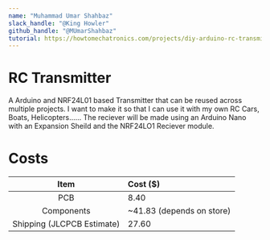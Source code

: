 ```yaml
---
name: "Muhammad Umar Shahbaz"
slack_handle: "@King Howler"
github_handle: "@MUmarShahbaz"
tutorial: https://howtomechatronics.com/projects/diy-arduino-rc-transmitter/
---
```


# RC Transmitter

A Arduino and NRF24L01 based Transmitter that can be reused across multiple projects. I want to make it so that I can use it with my own RC Cars, Boats, Helicopters...... The reciever will be made using an Arduino Nano with an Expansion Sheild and the NRF24LO1 Reciever module.

# Costs
| Item                       | Cost ($)                  |
|:--------------------------:|:--------------------------|
| PCB                        | 8.40                      |
| Components                 | ~41.83 (depends on store) |
| Shipping (JLCPCB Estimate) | 27.60                     |
